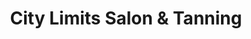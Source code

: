 ---
title: "City Limits Salon & Tanning"
url: /earlville/city-limits-salon-and-tanning/
shop: hairdresser
---